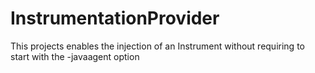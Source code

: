 InstrumentationProvider
=======================

This projects enables the injection of an Instrument without requiring to start with the -javaagent option
